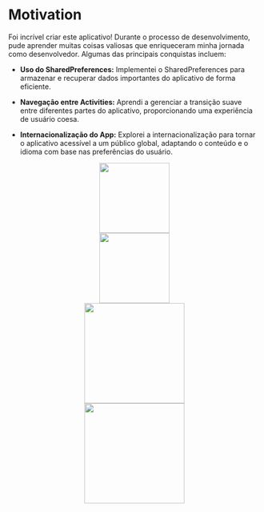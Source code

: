 # Motivation

Foi incrível criar este aplicativo! Durante o processo de desenvolvimento, pude aprender muitas coisas valiosas que enriqueceram minha jornada como desenvolvedor. Algumas das principais conquistas incluem:

- **Uso do SharedPreferences:** Implementei o SharedPreferences para armazenar e recuperar dados importantes do aplicativo de forma eficiente.

- **Navegação entre Activities:** Aprendi a gerenciar a transição suave entre diferentes partes do aplicativo, proporcionando uma experiência de usuário coesa.

- **Internacionalização do App:** Explorei a internacionalização para tornar o aplicativo acessível a um público global, adaptando o conteúdo e o idioma com base nas preferências do usuário.


<div align="center">
<img src="https://github.com/itsSouza/Motivation/assets/84996699/fd3eecef-b9d7-4c9a-979c-b4a4d277d26a" width="140px" />
</div>

<div align="center">
<img src="https://github.com/itsSouza/Motivation/assets/84996699/1ccc2010-cd67-4505-a1b3-99d472807ff7" width="140px" />
</div>


  
<div align="center">
<img src="https://github.com/itsSouza/Motivation/assets/84996699/619d311b-3fdf-473f-8ad1-337aaef7b2fd" width="200px" />
</div>



<div align="center">
<img src="https://github.com/itsSouza/Motivation/assets/84996699/a393426c-aaf8-4fbe-83a4-33036eb5c660" width="200px" />
</div>
